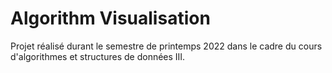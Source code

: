 # Algorithm Visualisation

Projet réalisé durant le semestre de printemps 2022 dans le cadre du cours d'algorithmes et structures de données III.



